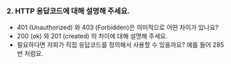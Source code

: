 
### 2. HTTP 응답코드에 대해 설명해 주세요.

- 401 (Unauthorized) 와 403 (Forbidden)은 의미적으로 어떤 차이가 있나요?
- 200 (ok) 와 201 (created) 의 차이에 대해 설명해 주세요.
- 필요하다면 저희가 직접 응답코드를 정의해서 사용할 수 있을까요? 예를 들어 285번 처럼요.


